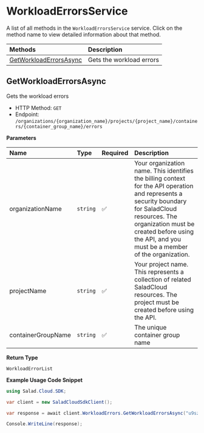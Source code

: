 # WorkloadErrorsService

A list of all methods in the `WorkloadErrorsService` service. Click on the method name to view detailed information about that method.

| Methods                                           | Description              |
| :------------------------------------------------ | :----------------------- |
| [GetWorkloadErrorsAsync](#getworkloaderrorsasync) | Gets the workload errors |

## GetWorkloadErrorsAsync

Gets the workload errors

- HTTP Method: `GET`
- Endpoint: `/organizations/{organization_name}/projects/{project_name}/containers/{container_group_name}/errors`

**Parameters**

| Name               | Type     | Required | Description                                                                                                                                                                                                                                         |
| :----------------- | :------- | :------- | :-------------------------------------------------------------------------------------------------------------------------------------------------------------------------------------------------------------------------------------------------- |
| organizationName   | `string` | ✅       | Your organization name. This identifies the billing context for the API operation and represents a security boundary for SaladCloud resources. The organization must be created before using the API, and you must be a member of the organization. |
| projectName        | `string` | ✅       | Your project name. This represents a collection of related SaladCloud resources. The project must be created before using the API.                                                                                                                  |
| containerGroupName | `string` | ✅       | The unique container group name                                                                                                                                                                                                                     |

**Return Type**

`WorkloadErrorList`

**Example Usage Code Snippet**

```csharp
using Salad.Cloud.SDK;

var client = new SaladCloudSdkClient();

var response = await client.WorkloadErrors.GetWorkloadErrorsAsync("u9szw31h4fee237cnffybnugpd7nbngs47jne2vq5j0d2m4f20", "c5ozb1-4j-you0d7uftlpfgcaqa-2oc58y844m0ne", "khlkkgda39h5upyur493wxwbxrj4x");

Console.WriteLine(response);
```
